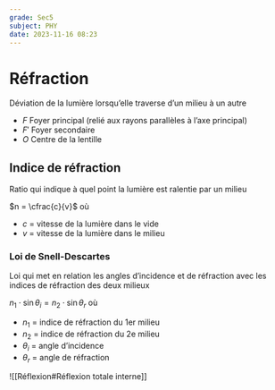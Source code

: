 ```yaml
---
grade: Sec5
subject: PHY
date: 2023-11-16 08:23
---
```


# Réfraction

Déviation de la lumière lorsqu’elle traverse d’un milieu à un autre

- $F$ Foyer principal (relié aux rayons parallèles à l’axe principal)
- $F'$ Foyer secondaire
- $O$ Centre de la lentille

## Indice de réfraction

Ratio qui indique à quel point la lumière est ralentie par un milieu

$n = \cfrac{c}{v}$ où

- $c$ = vitesse de la lumière dans le vide
- $v$ = vitesse de la lumière dans le milieu

### Loi de Snell-Descartes

Loi qui met en relation les angles d’incidence et de réfraction avec les indices de réfraction des deux milieux

$n_1\cdot\sin\theta_i = n_2\cdot\sin\theta_r$ où

- $n_1$ = indice de réfraction du 1er milieu
- $n_2$ = indice de réfraction du 2e milieu
- $\theta_i$ = angle d’incidence
- $\theta_r$ = angle de réfraction

![[Réflexion#Réflexion totale interne]]

## 